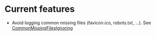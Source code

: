 # Current features

- Avoid logging common missing files (favicon.ico, robots.txt, ...). See [CommonMissingFilesIgnoring](https://github.com/frosas/misc-bundle/blob/master/EventListener/CommonMissingFilesIgnoring.php)
